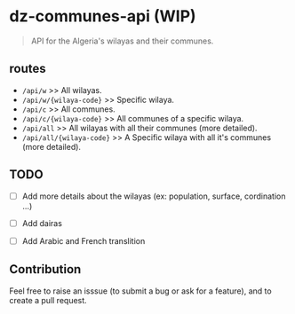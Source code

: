 # dz-communes-api (WIP)
> API for the Algeria's wilayas and their communes.

## routes

- `/api/w` >> All wilayas.
- `/api/w/{wilaya-code}` >> Specific wilaya.
- `/api/c` >> All communes.
- `/api/c/{wilaya-code}` >> All communes of a specific wilaya.
- `/api/all` >> All wilayas with all their communes (more detailed).
- `/api/all/{wilaya-code}` >> A  Specific wilaya with all it's communes (more detailed).

## TODO 

- [ ] Add more details about the wilayas (ex: population, surface, cordination ...)
- [ ] Add dairas 
- [ ] Add Arabic and French translition


## Contribution

Feel free to raise an isssue (to submit a bug or ask for a feature), and to create a pull request.
